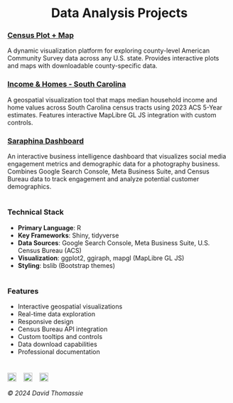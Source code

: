 <h1 align="center">Data Analysis Projects</h1>

### [Census Plot + Map](https://david-thomassie.shinyapps.io/census-plot-map)
A dynamic visualization platform for exploring county-level American Community Survey data across any U.S. state. Provides interactive plots and maps with downloadable county-specific data.

### [Income & Homes - South Carolina](https://david-thomassie.shinyapps.io/income-homes-sc)
A geospatial visualization tool that maps median household income and home values across South Carolina census tracts using 2023 ACS 5-Year estimates. Features interactive MapLibre GL JS integration with custom controls.

### [Saraphina Dashboard](https://david-thomassie.shinyapps.io/saraphina-dashboard)
An interactive business intelligence dashboard that visualizes social media engagement metrics and demographic data for a photography business. Combines Google Search Console, Meta Business Suite, and Census Bureau data to track engagement and analyze potential customer demographics.

#

### Technical Stack

- **Primary Language**: R
- **Key Frameworks**: Shiny, tidyverse
- **Data Sources**: Google Search Console, Meta Business Suite, U.S. Census Bureau (ACS)
- **Visualization**: ggplot2, ggiraph, mapgl (MapLibre GL JS)
- **Styling**: bslib (Bootstrap themes)

#

### Features

- Interactive geospatial visualizations
- Real-time data exploration
- Responsive design
- Census Bureau API integration
- Custom tooltips and controls
- Data download capabilities
- Professional documentation

#

<a href="https://bsky.app/profile/davidthomassie.bsky.social"><img src="https://raw.githubusercontent.com/FortAwesome/Font-Awesome/refs/heads/6.x/svgs/brands/bluesky.svg" width="20"></a>&nbsp;&nbsp;&nbsp;
<a href="https://www.linkedin.com/in/davidthomassie"><img src="https://raw.githubusercontent.com/FortAwesome/Font-Awesome/refs/heads/6.x/svgs/brands/linkedin.svg" width="20"></a>&nbsp;&nbsp;&nbsp;
<a href="https://github.com/davidthomassie"><img src="https://raw.githubusercontent.com/FortAwesome/Font-Awesome/refs/heads/6.x/svgs/brands/github.svg" width="20"></a>

*© 2024 David Thomassie*